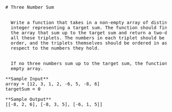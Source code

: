 <pre>
# Three Number Sum


  Write a function that takes in a non-empty array of distinct integers and an
  integer representing a target sum. The function should find all triplets in
  the array that sum up to the target sum and return a two-dimensional array of
  all these triplets. The numbers in each triplet should be ordered in ascending
  order, and the triplets themselves should be ordered in ascending order with
  respect to the numbers they hold.


  If no three numbers sum up to the target sum, the function should return an
  empty array.

**Sample Input**
array = [12, 3, 1, 2, -6, 5, -8, 6]
targetSum = 0

**Sample Output**
[[-8, 2, 6], [-8, 3, 5], [-6, 1, 5]]

</pre>